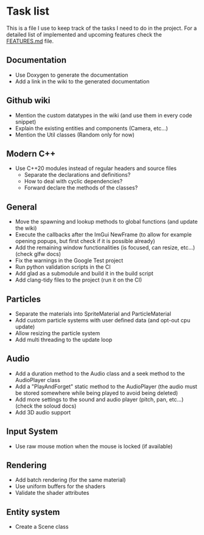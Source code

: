 # Task list

This is a file I use to keep track of the tasks I need to do in the project.
For a detailed list of implemented and upcoming features check the [FEATURES.md](FEATURES.md) file.

## Documentation

- Use Doxygen to generate the documentation
- Add a link in the wiki to the generated documentation

## Github wiki

- Mention the custom datatypes in the wiki (and use them in every code snippet)
- Explain the existing entities and components (Camera, etc...)
- Mention the Util classes (Random only for now)

## Modern C++

- Use C++20 modules instead of regular headers and source files
  - Separate the declarations and definitions?
  - How to deal with cyclic dependencies?
  - Forward declare the methods of the classes?

## General

- Move the spawning and lookup methods to global functions (and update the wiki)
- Execute the callbacks after the ImGui NewFrame (to allow for example opening popups, but first check if it is possible already)
- Add the remaining window functionalities (is focused, can resize, etc...) (check glfw docs)
- Fix the warnings in the Google Test project
- Run python validation scripts in the CI
- Add glad as a submodule and build it in the build script
- Add clang-tidy files to the project (run it on the CI)

## Particles

- Separate the materials into SpriteMaterial and ParticleMaterial
- Add custom particle systems with user defined data (and opt-out cpu update)
- Allow resizing the particle system
- Add multi threading to the update loop

## Audio

- Add a duration method to the Audio class and a seek method to the AudioPlayer class
- Add a "PlayAndForget" static method to the AudioPlayer (the audio must be stored somewhere while being played to avoid being deleted)
- Add more settings to the sound and audio player (pitch, pan, etc...) (check the soloud docs)
- Add 3D audio support

## Input System

- Use raw mouse motion when the mouse is locked (if available)

## Rendering
 
- Add batch rendering (for the same material)
- Use uniform buffers for the shaders
- Validate the shader attributes

## Entity system

- Create a Scene class
